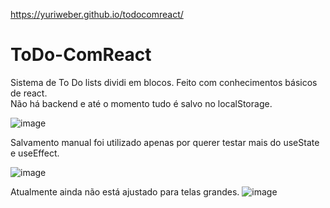 https://yuriweber.github.io/todocomreact/
# ToDo-ComReact

Sistema de To Do lists dividi em blocos. Feito com conhecimentos básicos de react.\
Não há backend e até o momento tudo é salvo no localStorage.

![image](https://user-images.githubusercontent.com/87040048/139862667-47a161ee-b5d5-41b7-9837-466050ec7078.png)

Salvamento manual foi utilizado apenas por querer testar mais do useState e useEffect.

![image](https://user-images.githubusercontent.com/87040048/139862704-fd8acb65-6ff5-4521-ab3f-eb5c2e5008e1.png)

Atualmente ainda não está ajustado para telas grandes.
![image](https://user-images.githubusercontent.com/87040048/139862566-0dab793f-0313-4562-94a6-d55b1b62c35b.png)
